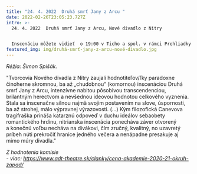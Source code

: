 ```yaml
---
title: "24. 4. 2022  Druhá smrť Jany z Arcu "
date: 2022-02-26T23:05:23.727Z
intro: >-
  24. 4. 2022  Druhá smrť Jany z Arcu, Nové divadlo z Nitry 


  Inscenáciu môžete vidieť  o 19:00 v Ticho a spol. v rámci Prehliadky inscenácií nominovaných na Cenu Akadémie 2020/21 - Bratislava 2. 4. - 2. 5. 2022. 
featured_img: img/druhá-smrť-jany-z-arcu-nové-divadlo.jpg
---
```

*Réžia: Šimon Spišák.*

"Tvorcovia Nového divadla z Nitry zaujali hodnotiteľov/ľky paradoxne činoherne skromnou, ba až „chudobnou“ (komornou) inscenáciou Druhá smrť Jany z Arcu, intenzívne nabitou pôsobivou transcendenciou, brilantným herectvom a nevšednou ideovou hodnotou celkového vyznenia. Stala sa inscenačne silnou najmä svojím postavením na slove, úspornosti, ba až strohej, málo výpravnej výrazovosti. (...) Kým filozofická Canevova tragifraška prináša katarznú odpoveď v duchu ideálov sebaobety romantického hrdinu, nitrianska inscenácia ponecháva záver otvorený a konečnú voľbu necháva na divákovi, čím zručný, kvalitný, no uzavretý príbeh núti prekročiť hranice jedného večera a nenápadne presakuje aj mimo múry divadla."

*Z hodnotenia komisie* \
*\- viac: https://www.adt-theatre.sk/clanky/cena-akademie-2020-21-okruh-zapad/*